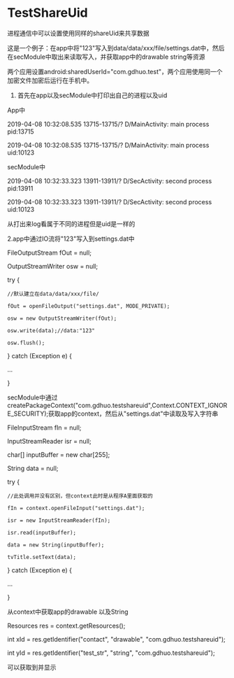 # TestShareUid

进程通信中可以设置使用同样的shareUid来共享数据


这是一个例子：在app中将"123"写入到data/data/xxx/file/settings.dat中，然后在secModule中取出来读取写入，并获取app中的drawable string等资源


两个应用设置android:sharedUserId="com.gdhuo.test"，两个应用使用同一个加密文件加密后运行在手机中。


1. 首先在app以及secModule中打印出自己的进程以及uid

App中

2019-04-08 10:32:08.535 13715-13715/? D/MainActivity: main process pid:13715

2019-04-08 10:32:08.535 13715-13715/? D/MainActivity: main process uid:10123


secModule中

2019-04-08 10:32:33.323 13911-13911/? D/SecActivity: second process pid:13911

2019-04-08 10:32:33.323 13911-13911/? D/SecActivity: second process uid:10123

从打出来log看属于不同的进程但是uid是一样的

2.app中通过IO流将"123"写入到settings.dat中

FileOutputStream fOut = null;

OutputStreamWriter osw = null;

try {

    //默认建立在data/data/xxx/file/

    fOut = openFileOutput("settings.dat", MODE_PRIVATE);
    
    osw = new OutputStreamWriter(fOut);
    
    osw.write(data);//data:"123"
    
    osw.flush();
    
} catch (Exception e) {

...

}

secModule中通过createPackageContext("com.gdhuo.testshareuid",Context.CONTEXT_IGNORE_SECURITY);获取app的context，然后从"settings.dat"中读取及写入字符串

FileInputStream fIn = null;

InputStreamReader isr = null;

char[] inputBuffer = new char[255];

String data = null;

try {

    //此处调用并没有区别，但context此时是从程序A里面获取的
    
    fIn = context.openFileInput("settings.dat");
    
    isr = new InputStreamReader(fIn);
    
    isr.read(inputBuffer);
    
    data = new String(inputBuffer);
    
    tvTitle.setText(data);
    
    
} catch (Exception e) {

...

}

从context中获取app的drawable 以及String

Resources res = context.getResources();

int xId = res.getIdentifier("contact", "drawable", "com.gdhuo.testshareuid");

int yId = res.getIdentifier("test_str", "string", "com.gdhuo.testshareuid");


可以获取到并显示
